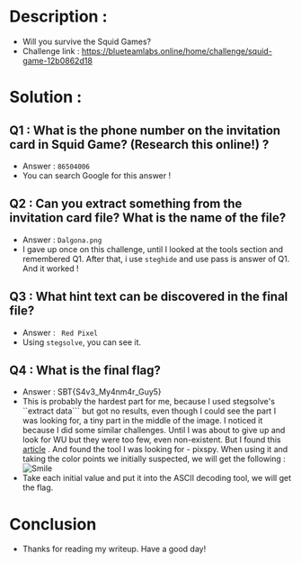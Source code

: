 # Description :
- Will you survive the Squid Games?
- Challenge link : https://blueteamlabs.online/home/challenge/squid-game-12b0862d18
# Solution :

## Q1 : What is the phone number on the invitation card in Squid Game? (Research this online!) ?

- Answer : ```86504006```
- You can search Google for this answer !
## Q2 : Can you extract something from the invitation card file? What is the name of the file?

- Answer : ```Dalgona.png```
- I gave up once on this challenge, until I looked at the tools section and remembered Q1. After that, i use ```steghide``` and use pass is answer of Q1. And it worked !

## Q3 : What hint text can be discovered in the final file?

- Answer : ``` Red Pixel```
- Using ```stegsolve```, you can see it. 
## Q4 : What is the final flag?

- Answer : SBT{S4v3_My4nm4r_Guy5}
- This is probably the hardest part for me, because I used stegsolve's ``extract data``` but got no results, even though I could see the part I was looking for, a tiny part in the middle of the image. I noticed it because I did some similar challenges. 
Until I was about to give up and look for WU but they were too few, even non-existent. But I found this [article](https://www.linkedin.com/pulse/squid-game-write-up-t%E1%BA%A5n-nguy%E1%BB%85n-%C4%91%E1%BB%A9c-gilxc) . And found the tool I was looking for - pixspy. When using it and taking the color points we initially suspected, we will get the following :
  ![Smile](pic)
- Take each initial value and put it into the ASCII decoding tool, we will get the flag.

# Conclusion

- Thanks for reading my writeup. Have a good day!
